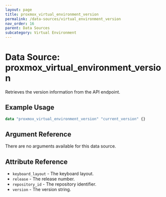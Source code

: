 ```yaml
---
layout: page
title: proxmox_virtual_environment_version
permalink: /data-sources/virtual_environment_version
nav_order: 16
parent: Data Sources
subcategory: Virtual Environment
---
```


# Data Source: proxmox_virtual_environment_version

Retrieves the version information from the API endpoint.

## Example Usage

```terraform
data "proxmox_virtual_environment_version" "current_version" {}
```

## Argument Reference

There are no arguments available for this data source.

## Attribute Reference

- `keyboard_layout` - The keyboard layout.
- `release` - The release number.
- `repository_id` - The repository identifier.
- `version` - The version string.
